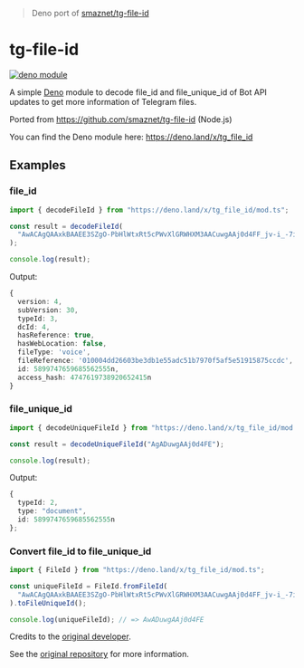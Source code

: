 > Deno port of [smaznet/tg-file-id](https://github.com/smaznet/tg-file-id)

# tg-file-id

[![deno module](https://shield.deno.dev/x/tg_file_id)](https://deno.land/x/tg_file_id)

A simple [Deno](https://deno.land) module to decode file_id and file_unique_id
of Bot API updates to get more information of Telegram files.

Ported from https://github.com/smaznet/tg-file-id (Node.js)

You can find the Deno module here: https://deno.land/x/tg_file_id

## Examples

### file_id

```ts
import { decodeFileId } from "https://deno.land/x/tg_file_id/mod.ts";

const result = decodeFileId(
  "AwACAgQAAxkBAAEE3SZgO-PbHlWtxRt5cPWvXlGRWHXM3AACuwgAAj0d4FF_jv-i_-7iQR4E",
);

console.log(result);
```

Output:

```ts
{
  version: 4,
  subVersion: 30,
  typeId: 3,
  dcId: 4,
  hasReference: true,
  hasWebLocation: false,
  fileType: 'voice',
  fileReference: '010004dd26603be3db1e55adc51b7970f5af5e51915875ccdc',
  id: 5899747659685562555n,
  access_hash: 4747619738920652415n
}
```

### file_unique_id

```ts
import { decodeUniqueFileId } from "https://deno.land/x/tg_file_id/mod.ts";

const result = decodeUniqueFileId("AgADuwgAAj0d4FE");

console.log(result);
```

Output:

```ts
{
  typeId: 2,
  type: "document",
  id: 5899747659685562555n
};
```

### Convert file_id to file_unique_id

```ts
import { FileId } from "https://deno.land/x/tg_file_id/mod.ts";

const uniqueFileId = FileId.fromFileId(
  "AwACAgQAAxkBAAEE3SZgO-PbHlWtxRt5cPWvXlGRWHXM3AACuwgAAj0d4FF_jv-i_-7iQR4E",
).toFileUniqueId();

console.log(uniqueFileId); // => AwADuwgAAj0d4FE
```

Credits to the [original developer](https://github.com/smaznet).

See the [original repository](https://github.com/smaznet/tg-file-id) for more
information.
